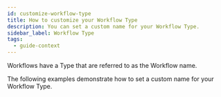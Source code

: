 ```yaml
---
id: customize-workflow-type
title: How to customize your Workflow Type
description: You can set a custom name for your Workflow Type.
sidebar_label: Workflow Type
tags:
  - guide-context
---
```


Workflows have a Type that are referred to as the Workflow name.

The following examples demonstrate how to set a custom name for your Workflow Type.

